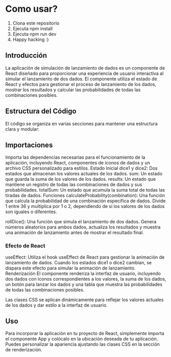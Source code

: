 # Como usar?

1. Clona este repositorio
1. Ejecuta npm install
1. Ejecuta npm run dev
1. Happy hacking :)

## Introducción
La aplicación de simulación de lanzamiento de dados es un componente de React diseñado para proporcionar una experiencia de usuario interactiva al simular el lanzamiento de dos dados. El componente utiliza el estado de React y efectos para gestionar el proceso de lanzamiento de los dados, mostrar los resultados y calcular las probabilidades de todas las combinaciones posibles.

## Estructura del Código
El código se organiza en varias secciones para mantener una estructura clara y modular:

## Importaciones
Importa las dependencias necesarias para el funcionamiento de la aplicación, incluyendo React, componentes de iconos de dados y un archivo CSS personalizado para estilos.
Estado Inicial
dice1 y dice2: Dos estados que almacenan los valores actuales de los dados.
sum: Un estado que guarda la suma de los valores de los dados.
results: Un estado que mantiene un registro de todas las combinaciones de dados y sus probabilidades.
totalSum: Un estado que acumula la suma total de todas las tiradas de dados.
Funciones
calculateProbability(combination): Una función que calcula la probabilidad de una combinación específica de dados. Divide 1 entre 36 y multiplica por 1 o 2, dependiendo de si los valores de los dados son iguales o diferentes.

rollDice(): Una función que simula el lanzamiento de dos dados. Genera números aleatorios para ambos dados, actualiza los resultados y muestra una animación de lanzamiento antes de mostrar el resultado final.

### Efecto de React
useEffect: Utiliza el hook useEffect de React para gestionar la animación de lanzamiento de dados. Cuando los estados dice1 o dice2 cambian, se dispara este efecto para simular la animación de lanzamiento.
Renderización
El componente renderiza la interfaz de usuario, incluyendo dos dados con iconos correspondientes a los valores, la suma de los dados, un botón para lanzar los dados y una tabla que muestra las probabilidades de todas las combinaciones posibles.

Las clases CSS se aplican dinámicamente para reflejar los valores actuales de los dados y dar estilo a la interfaz de usuario.

## Uso
Para incorporar la aplicación en tu proyecto de React, simplemente importa el componente App y colócalo en la ubicación deseada de tu aplicación. Puedes personalizar la apariencia ajustando las clases CSS en la sección de renderización.
